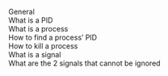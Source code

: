 General   
What is a PID    
What is a process     
How to find a process’ PID    
How to kill a process    
What is a signal    
What are the 2 signals that cannot be ignored    
